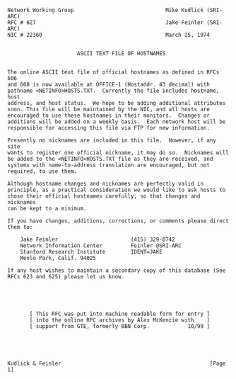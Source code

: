     Network Working Group                             Mike Kudlick (SRI-ARC)
    RFC # 627                                         Jake Feinler (SRI-ARC)
    NIC # 22360                                       March 25, 1974


                          ASCII TEXT FILE OF HOSTNAMES


    The online ASCII text file of official hostnames as defined in RFCs 606
    and 608 is now available at OFFICE-1 (Hostaddr. 43 decimal) with
    pathname <NETINFO>HOSTS.TXT.  Currently the file includes hostname, host
    address, and host status.  We hope to be adding additional attributes
    soon. This file will be maintained by the NIC, and all hosts are
    encouraged to use these hostnames in their monitors.  Changes or
    additions will be added on a weekly basis.  Each network host will be
    responsible for accessing this file via FTP for new information.

    Presently no nicknames are included in this file.  However, if any site
    wants to register one official nickname, it may do so.  Nicknames will
    be added to the <NETINFO>HOSTS.TXT file as they are received, and
    systems with name-to-address translation are encouraged, but not
    required, to use them.

    Although hostname changes and nicknames are perfectly valid in
    principle, as a practical consideration we would like to ask hosts to
    chose their official hostnames carefully, so that changes and nicknames
    can be kept to a minimum.

    If you have changes, additions, corrections, or comments please direct
    them to:

        Jake Feinler                       (415) 329-0742
        Network Information Center         Feinler @SRI-ARC
        Stanford Research Institute        IDENT=JAKE
        Menlo Park, Calif. 94025

    If any host wishes to maintain a secondary copy of this database (See
    RFCs 623 and 625) please let us know.





           [ This RFC was put into machine readable form for entry ]
           [ into the online RFC archives by Alex McKenzie with    ]
           [ support from GTE, formerly BBN Corp.            10/99 ]





    Kudlick & Feinler                                               [Page 1]
